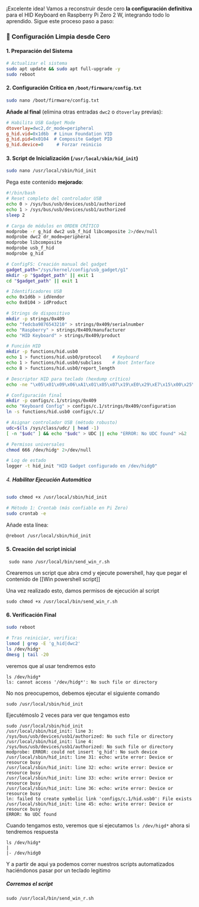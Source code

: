 ¡Excelente idea! Vamos a reconstruir desde cero **la configuración definitiva** para el HID Keyboard en Raspberry Pi Zero 2 W, integrando todo lo aprendido. Sigue este proceso paso a paso:

### 🔧 **Configuración Limpia desde Cero**

#### 1. **Preparación del Sistema**
```bash
# Actualizar el sistema
sudo apt update && sudo apt full-upgrade -y
sudo reboot
```

#### 2. **Configuración Crítica en `/boot/firmware/config.txt`**
```bash
sudo nano /boot/firmware/config.txt
```
**Añade al final** (elimina otras entradas `dwc2` o `dtoverlay` previas):
```ini
# Habilita USB Gadget Mode
dtoverlay=dwc2,dr_mode=peripheral
g_hid.vid=0x1d6b  # Linux Foundation VID
g_hid.pid=0x0104  # Composite Gadget PID
g_hid.device=0     # Forzar reinicio
```

#### 3. **Script de Inicialización (`/usr/local/sbin/hid_init`)**
```bash
sudo nano /usr/local/sbin/hid_init
```
Pega este contenido **mejorado**:
```bash
#!/bin/bash
# Reset completo del controlador USB
echo 0 > /sys/bus/usb/devices/usb1/authorized
echo 1 > /sys/bus/usb/devices/usb1/authorized
sleep 2

# Carga de módulos en ORDEN CRÍTICO
modprobe -r g_hid dwc2 usb_f_hid libcomposite 2>/dev/null
modprobe dwc2 dr_mode=peripheral
modprobe libcomposite
modprobe usb_f_hid
modprobe g_hid

# ConfigFS: Creación manual del gadget
gadget_path="/sys/kernel/config/usb_gadget/g1"
mkdir -p "$gadget_path" || exit 1
cd "$gadget_path" || exit 1

# Identificadores USB
echo 0x1d6b > idVendor
echo 0x0104 > idProduct

# Strings de dispositivo
mkdir -p strings/0x409
echo "fedcba9876543210" > strings/0x409/serialnumber
echo "Raspberry" > strings/0x409/manufacturer
echo "HID Keyboard" > strings/0x409/product

# Función HID
mkdir -p functions/hid.usb0
echo 1 > functions/hid.usb0/protocol    # Keyboard
echo 1 > functions/hid.usb0/subclass    # Boot Interface
echo 8 > functions/hid.usb0/report_length

# Descriptor HID para teclado (hexdump crítico)
echo -ne "\x05\x01\x09\x06\xA1\x01\x05\x07\x19\xE0\x29\xE7\x15\x00\x25\x01\x75\x01\x95\x08\x81\x02\x95\x01\x75\x08\x81\x03\x95\x05\x75\x01\x05\x08\x19\x01\x29\x05\x91\x02\x95\x01\x75\x03\x91\x03\x95\x06\x75\x08\x15\x00\x25\x65\x05\x07\x19\x00\x29\x65\x81\x00\xC0" > functions/hid.usb0/report_desc

# Configuración final
mkdir -p configs/c.1/strings/0x409
echo "Keyboard Config" > configs/c.1/strings/0x409/configuration
ln -s functions/hid.usb0 configs/c.1/

# Asignar controlador USB (método robusto)
udc=$(ls /sys/class/udc/ | head -1)
[ -n "$udc" ] && echo "$udc" > UDC || echo "ERROR: No UDC found" >&2

# Permisos universales
chmod 666 /dev/hidg* 2>/dev/null

# Log de estado
logger -t hid_init "HID Gadget configurado en /dev/hidg0"
```

###### 4. **Habilitar Ejecución Automática**
```bash
sudo chmod +x /usr/local/sbin/hid_init

# Método 1: Crontab (más confiable en Pi Zero)
sudo crontab -e
```
Añade esta línea:
```bash
@reboot /usr/local/sbin/hid_init
```

#### 5. **Creación del script inicial**

```shell
 sudo nano /usr/local/bin/send_win_r.sh
```

Crearemos un script que abra cmd y ejecute powershell, hay que pegar el contenido de [[Win powershell script]]

Una vez realizado esto, damos permisos de ejecución al script

```shell
sudo chmod +x /usr/local/bin/send_win_r.sh
```

#### 6. **Verificación Final**
```bash
sudo reboot

# Tras reiniciar, verifica:
lsmod | grep -E 'g_hid|dwc2'
ls /dev/hidg*
dmesg | tail -20
```

veremos que al usar  tendremos esto
```shell
ls /dev/hidg*
ls: cannot access '/dev/hidg*': No such file or directory
```

No nos preocupemos, debemos ejecutar el siguiente comando

```shell
sudo /usr/local/sbin/hid_init
```

Ejecutémoslo 2 veces para ver que tengamos esto

```shell
sudo /usr/local/sbin/hid_init
/usr/local/sbin/hid_init: line 3: /sys/bus/usb/devices/usb1/authorized: No such file or directory
/usr/local/sbin/hid_init: line 4: /sys/bus/usb/devices/usb1/authorized: No such file or directory
modprobe: ERROR: could not insert 'g_hid': No such device
/usr/local/sbin/hid_init: line 31: echo: write error: Device or resource busy
/usr/local/sbin/hid_init: line 32: echo: write error: Device or resource busy
/usr/local/sbin/hid_init: line 33: echo: write error: Device or resource busy
/usr/local/sbin/hid_init: line 36: echo: write error: Device or resource busy
ln: failed to create symbolic link 'configs/c.1/hid.usb0': File exists
/usr/local/sbin/hid_init: line 45: echo: write error: Device or resource busy
ERROR: No UDC found
```


Cuando tengamos esto, veremos que si ejecutamos `ls /dev/higd*` ahora si tendremos respuesta

```shell
ls /dev/hidg*
|
|- /dev/hidg0

```

Y a partir de aqui ya podemos correr nuestros scripts automatizados haciéndonos pasar por un teclado legitimo

##### Corremos el script

```shell
sudo /usr/local/bin/send_win_r.sh
```
